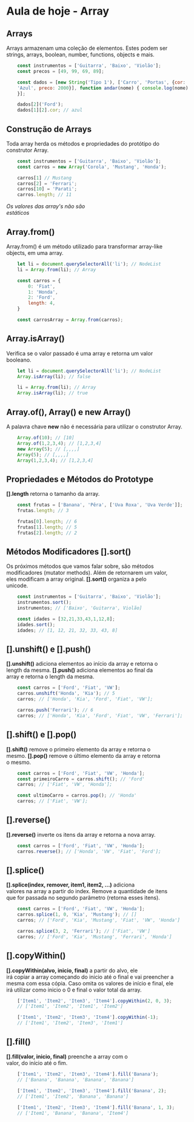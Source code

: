 # Aula de hoje - Array

## Arrays

Arrays armazenam uma coleção de elementos. Estes podem ser <br>
strings, arrays, boolean, number, functions, objects e mais.

```js
    const instrumentos = ['Guitarra', 'Baixo', 'Violão'];
    const precos = [49, 99, 69, 89];

    const dados = [new String('Tipo 1'), ['Carro', 'Portas', {cor:
    'Azul', preco: 2000}], function andar(nome) { console.log(nome)
    }];

    dados[2]('Ford');
    dados[1][2].cor; // azul
```

## Construção de Arrays

Toda array herda os métodos e propriedades do protótipo do <br>
construtor Array.

```js
    const instrumentos = ['Guitarra', 'Baixo', 'Violão'];
    const carros = new Array('Corola', 'Mustang', 'Honda');

    carros[1] // Mustang
    carros[2] = 'Ferrari';
    carros[10] = 'Parati';
    carros.length; // 11
```

*Os valores das array's não são* <br>
*estáticos*

## Array.from()

Array.from() é um método utilizado para transformar array-like <br>
objects, em uma array.

```js
    let li = document.querySelectorAll('li'); // NodeList
    li = Array.from(li); // Array

    const carros = {
        0: 'Fiat',
        1: 'Honda',
        2: 'Ford',
        length: 4,
    }

    const carrosArray = Array.from(carros);
```

## Array.isArray()

Verifica se o valor passado é uma array e retorna um valor <br>
booleano.

```js
    let li = document.querySelectorAll('li'); // NodeList
    Array.isArray(li); // false

    li = Array.from(li); // Array
    Array.isArray(li); // true
```

## Array.of(), Array() e new Array()

A palavra chave **new** não é necessária para utilizar o
construtor Array.

```js
    Array.of(10); // [10]
    Array.of(1,2,3,4); // [1,2,3,4]
    new Array(5); // [,,,,]
    Array(5); // [,,,,]
    Array(1,2,3,4); // [1,2,3,4]
```

## Propriedades e Métodos do Prototype

**[].length** retorna o tamanho da array.

```js
    const frutas = ['Banana', 'Pêra', ['Uva Roxa', 'Uva Verde']];
    frutas.length; // 3

    frutas[0].length; // 6
    frutas[1].length; // 5
    frutas[2].length; // 2
```

## Métodos Modificadores [].sort()

Os próximos métodos que vamos falar sobre, são métodos <br>
modificadores (mutator methods). Além de retornarem um valor, <br>
eles modificam a array original. **[].sort()** organiza a pelo <br>
unicode.

```js
    const instrumentos = ['Guitarra', 'Baixo', 'Violão'];
    instrumentos.sort();
    instrumentos; // ['Baixo', 'Guitarra', Violão]

    const idades = [32,21,33,43,1,12,8];
    idades.sort();
    idades; // [1, 12, 21, 32, 33, 43, 8]
```

## [].unshift() e [].push()

**[].unshift()** adiciona elementos ao início da array e retorna o <br>
length da mesma. **[].push()** adiciona elementos ao final da <br>
array e retorna o length da mesma.

```js
    const carros = ['Ford', 'Fiat', 'VW'];
    carros.unshift('Honda', 'Kia'); // 5
    carros; // ['Honda', 'Kia', 'Ford', 'Fiat', 'VW'];

    carros.push('Ferrari'); // 6
    carros; // ['Honda', 'Kia', 'Ford', 'Fiat', 'VW', 'Ferrari'];
```

## [].shift() e [].pop()

**[].shift()** remove o primeiro elemento da array e retorna o <br>
mesmo. **[].pop()** remove o último elemento da array e retorna <br>
o mesmo.

```js
    const carros = ['Ford', 'Fiat', 'VW', 'Honda'];
    const primeiroCarro = carros.shift(); // 'Ford'
    carros; // ['Fiat', 'VW', 'Honda'];

    const ultimoCarro = carros.pop(); // 'Honda'
    carros; // ['Fiat', 'VW'];
```

## [].reverse()

**[].reverse()** inverte os itens da array e retorna a nova array.

```js
    const carros = ['Ford', 'Fiat', 'VW', 'Honda'];
    carros.reverse(); // ['Honda', 'VW', 'Fiat', 'Ford'];
```

## [].splice()

**[].splice(index, remover, item1, item2, ...)** adiciona <br>
valores na array a partir do index. Remove a quantidade de itens <br>
que for passada no segundo parâmetro (retorna esses itens).

```js
    const carros = ['Ford', 'Fiat', 'VW', 'Honda'];
    carros.splice(1, 0, 'Kia', 'Mustang'); // []
    carros; // ['Ford', 'Kia', 'Mustang', 'Fiat', 'VW', 'Honda']

    carros.splice(3, 2, 'Ferrari'); // ['Fiat', 'VW']
    carros; // ['Ford', 'Kia', 'Mustang', 'Ferrari', 'Honda']
```

## [].copyWithin()

**[].copyWithin(alvo, inicio, final)** a partir do alvo, ele <br>
irá copiar a array começando do inicio até o final e vai preencher a <br>
mesma com essa cópia. Caso omita os valores de início e final, ele <br>
irá utilizar como inicio o 0 e final o valor total da array.

```js
    ['Item1', 'Item2', 'Item3', 'Item4'].copyWithin(2, 0, 3);
    // ['Item1', 'Item2', 'Item1', 'Item2']

    ['Item1', 'Item2', 'Item3', 'Item4'].copyWithin(-1);
    // ['Item1', 'Item2', 'Item3', 'Item1']
```

## [].fill()

**[].fill(valor, inicio, final)** preenche a array com o <br>
valor, do início até o fim.

```js
    ['Item1', 'Item2', 'Item3', 'Item4'].fill('Banana');
    // ['Banana', 'Banana', 'Banana', 'Banana']

    ['Item1', 'Item2', 'Item3', 'Item4'].fill('Banana', 2);
    // ['Item1', 'Item2', 'Banana', 'Banana']
    
    ['Item1', 'Item2', 'Item3', 'Item4'].fill('Banana', 1, 3);
    // ['Item1', 'Banana', 'Banana', 'Item4']
```